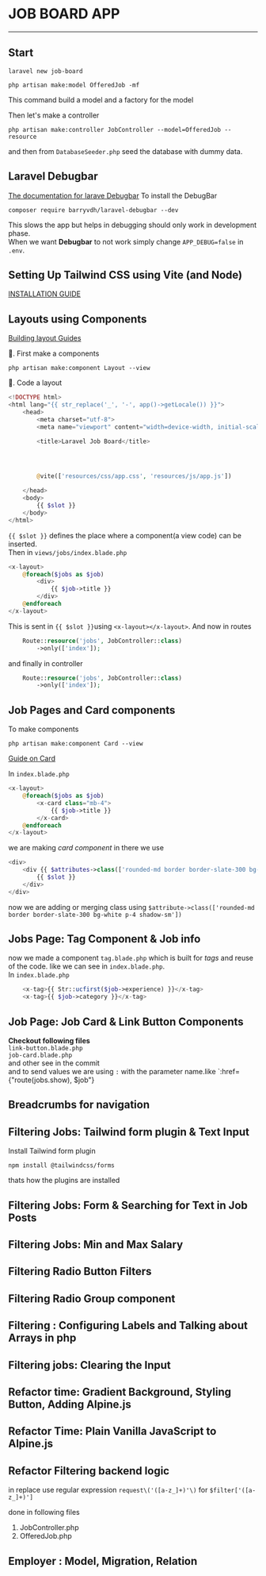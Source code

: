 # JOB BOARD APP

<hr>

## Start

```
laravel new job-board
```

```
php artisan make:model OfferedJob -mf
```

This command build a model and a factory for the model

Then let's make a controller

```
php artisan make:controller JobController --model=OfferedJob --resource
```

and then from `DatabaseSeeder.php` seed the database with dummy data.

## Laravel Debugbar

[The documentation for larave Debugbar](https://github.com/barryvdh/laravel-debugbar?tab=readme-ov-file#debugbar-for-laravel)
To install the DebugBar

```
composer require barryvdh/laravel-debugbar --dev
```

This slows the app but helps in debugging should only work in development phase.  
When we want **Debugbar** to not work simply change `APP_DEBUG=false` in `.env`.

## Setting Up Tailwind CSS using Vite (and Node)

[INSTALLATION GUIDE](https://tailwindcss.com/docs/installation/framework-guides/laravel/vite)

## Layouts using Components

[Building layout Guides](https://laravel.com/docs/11.x/blade#building-layouts)

🚀. First make a components

```
php artisan make:component Layout --view
```

🚀. Code a layout

```php
<!DOCTYPE html>
<html lang="{{ str_replace('_', '-', app()->getLocale()) }}">
    <head>
        <meta charset="utf-8">
        <meta name="viewport" content="width=device-width, initial-scale=1">

        <title>Laravel Job Board</title>




        @vite(['resources/css/app.css', 'resources/js/app.js'])

    </head>
    <body>
        {{ $slot }}
    </body>
</html>
```

`{{ $slot }}` defines the place where a component(a view code) can be inserted.  
Then in `views/jobs/index.blade.php`

```php
<x-layout>
    @foreach($jobs as $job)
        <div>
            {{ $job->title }}
        </div>
    @endforeach
</x-layout>
```

This is sent in `{{ $slot }}`using `<x-layout></x-layout>`. And now in routes

```php
    Route::resource('jobs', JobController::class)
        ->only(['index']);
```

and finally in controller

```php
    Route::resource('jobs', JobController::class)
        ->only(['index']);
```

## Job Pages and Card components

To make components

```
php artisan make:component Card --view
```

[Guide on Card](https://laravel.com/docs/11.x/blade#components)

In `index.blade.php`

```php
<x-layout>
    @foreach($jobs as $job)
        <x-card class="mb-4">
            {{ $job->title }}
        </x-card>
    @endforeach
</x-layout>

```

we are making _card component_ in there we use

```php
<div>
    <div {{ $attributes->class(['rounded-md border border-slate-300 bg-white p-4 shadow-sm']) }}>
        {{ $slot }}
    </div>
</div>
```

now we are adding or merging class using `$attribute->class(['rounded-md border border-slate-300 bg-white p-4 shadow-sm'])`

## Jobs Page: Tag Component & Job info

now we made a component `tag.blade.php` which is built for _tags_ and reuse of the code. like we can see in `index.blade.php`.  
In `index.blade.php`

```php
    <x-tag>{{ Str::ucfirst($job->experience) }}</x-tag>
    <x-tag>{{ $job->category }}</x-tag>
```

## Job Page: Job Card & Link Button Components

**Checkout following files**  
`link-button.blade.php`  
`job-card.blade.php`  
and other see in the commit  
and to send values we are using `:` with the parameter name.like `:href={"route(jobs.show), $job"}

## Breadcrumbs for navigation

## Filtering Jobs: Tailwind form plugin & Text Input

Install Tailwind form plugin

```
npm install @tailwindcss/forms
```

thats how the plugins are installed

## Filtering Jobs: Form & Searching for Text in Job Posts

## Filtering Jobs: Min and Max Salary

## Filtering Radio Button Filters

## Filtering Radio Group component

## Filtering : Configuring Labels and Talking about Arrays in php

## Filtering jobs: Clearing the Input

## Refactor time: Gradient Background, Styling Button, Adding Alpine.js

## Refactor Time: Plain Vanilla JavaScript to Alpine.js

## Refactor Filtering backend logic

in replace use regular expression
`request\('([a-z_]+)'\)` for `$filter['([a-z_]+)']`

done in following files

1. JobController.php
2. OfferedJob.php

## Employer : Model, Migration, Relation
